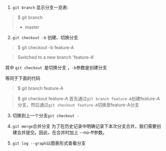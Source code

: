 1. `git branch` 显示分支一览表:

> $ git branch 
> * master

2. `git checkout -b` 创建、切换分支

> $ git checkout -b feature-A 

> Switched to a new branch 'feature-A'

其中 `git checkout `是切换分支  ，`-b`参数是创建分支

等同于下面的代码
> $ git branch feature-A 

> $ git checkout feature-A
首先通过`git branch feature-A`创建feature-A分支，然后通过`git checkout feature-A`切换至feature-A分支

3. 切换到上一个分支`git checkout -`

4. `git merge`合并分支
为了在历史记录中明确记录下本次分支合并，我们需要创建合并提交。因此，在合并时加上 --no-ff参数。

5. `git log --graph`以图表形式查看分支
